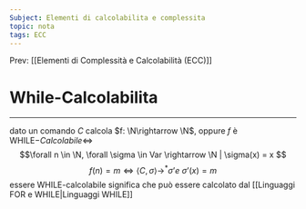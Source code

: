 ```yaml
---
Subject: Elementi di calcolabilita e complessita
topic: nota
tags: ECC
---
```


Prev: [[Elementi di Complessità e Calcolabilità (ECC)]]

# While-Calcolabilita
---

dato un comando $C$ calcola $f: \N\rightarrow \N$, oppure $f$ è WHILE$-Calcolabile \iff$ 
$$\forall n \in \N, \forall \sigma \in Var \rightarrow \N | \sigma(x) = x $$
$$f(n)=m \iff \langle C,\sigma\rangle \rightarrow^*\sigma’ e \ \sigma’(x)=m  $$ essere WHILE-calcolabile significa che può essere calcolato dal [[Linguaggi FOR e WHILE|Linguaggi WHILE]]
